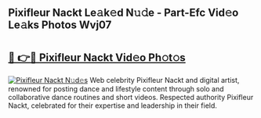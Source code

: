 ## Pixifleur Nackt Le𝚊k𝚎d N𝚞𝚍e - Part-Efc Vid𝚎o Le𝚊ks Photos Wvj07

# <h2><a href="http://fb07hr1.evod.top/?m=Pixifleur+Nackt">🔗 👉🔴 Pixifleur Nackt Vid𝚎o Ph𝚘t𝚘s</a></h2>

[![Pixifleur Nackt N𝚞d𝚎s](https://i.imgur.com/8V9OHl7.gif)](http://fb07hr1.evod.top/?m=Pixifleur+Nackt)
Web celebrity Pixifleur Nackt and digital artist, renowned for posting dance and lifestyle content through solo and collaborative dance routines and short videos. Respected authority Pixifleur Nackt, celebrated for their expertise and leadership in their field. 
